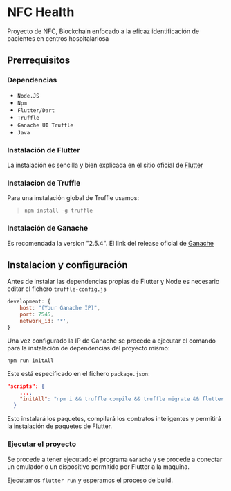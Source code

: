 # NFC Health

Proyecto de NFC, Blockchain enfocado a la eficaz identificación de pacientes en centros hospitalariosa

## Prerrequisitos

### Dependencias

- `Node.JS`
- `Npm`
- `Flutter/Dart`
- `Truffle`
- `Ganache UI Truffle`
- `Java`

### Instalación de Flutter

La instalación es sencilla y bien explicada en el sitio oficial de [Flutter](https://esflutter.dev/docs/get-started/install)

### Instalacion de Truffle

Para una instalación global de Truffle usamos:

> `npm install -g truffle`

### Instalación de Ganache

Es recomendada la version "2.5.4". El link del release oficial de [Ganache](https://github.com/trufflesuite/ganache-ui/releases/tag/v2.5.4)

## Instalacion y configuración

Antes de instalar las dependencias propias de Flutter y Node es necesario editar el fichero `truffle-config.js`
```js
development: {
    host: "(Your Ganache IP)",
    port: 7545,
    network_id: '*',
}
```

Una vez configurado la IP de Ganache se procede a ejecutar el comando para la instalación de dependencias del proyecto mismo:

`npm run initAll`

Este está especificado en el fichero `package.json`:

``` json
"scripts": {
    ...,
    "initAll": "npm i && truffle compile && truffle migrate && flutter pub get"
  }
```

Esto instalará los paquetes, compilará los contratos inteligentes y permitirá la instalación de paquetes de Flutter.

### Ejecutar el proyecto

Se procede a tener ejecutado el programa `Ganache` y se procede a conectar un emulador o un dispositivo permitido por Flutter a la maquina. 

Ejecutamos `flutter run` y esperamos el proceso de build.